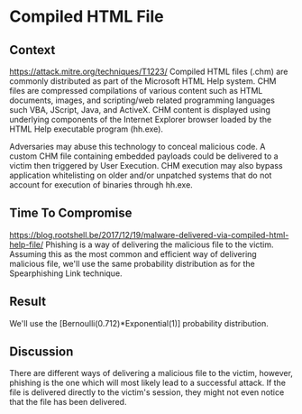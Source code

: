 # Compiled HTML File

## Context 

https://attack.mitre.org/techniques/T1223/
Compiled HTML files (.chm) are commonly distributed as part of the Microsoft HTML Help system. CHM files are compressed compilations of various content such as HTML documents, images, and scripting/web related programming languages such VBA, JScript, Java, and ActiveX. CHM content is displayed using underlying components of the Internet Explorer browser loaded by the HTML Help executable program (hh.exe).

Adversaries may abuse this technology to conceal malicious code. A custom CHM file containing embedded payloads could be delivered to a victim then triggered by User Execution. CHM execution may also bypass application whitelisting on older and/or unpatched systems that do not account for execution of binaries through hh.exe.

## Time To Compromise

https://blog.rootshell.be/2017/12/19/malware-delivered-via-compiled-html-help-file/
Phishing is a way of delivering the malicious file to the victim. Assuming this as the most common and efficient way of delivering malicious file, we'll use the same probability distribution as for the Spearphishing Link technique.    

## Result 

We'll use the [Bernoulli(0.712)*Exponential(1)] probability distribution.

## Discussion

There are different ways of delivering a malicious file to the victim, however, phishing is the one which will most likely lead to a successful attack. If the file is delivered directly to the victim's session, they might not even notice that the file has been delivered.